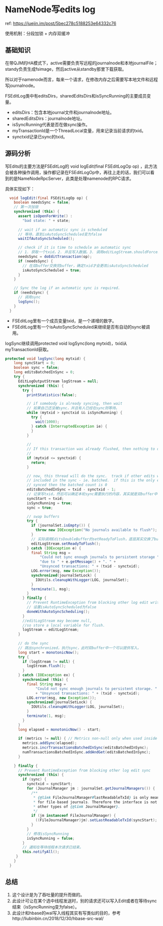 # NameNode写edits log

ref: https://juejin.im/post/5bec278c5188253e64332c76

使用机制：分段加锁 + 内存双缓冲

## 基础知识

在带QJM的HA模式下，active需要负责写远程的journalnode和本地journalFile；standy负责生成fsimage，然后active从standby那里下载获取。

所以对于namenode而言，每来一个请求，在修改内存之后需要写本地文件和远程写journalnode。

FSEditLog类中有editsDirs，sharedEditsDirs和isSyncRunning的主要成员变量。

* editsDirs：包含本地journal文件和journalnode地址。
* sharedEditsDirs：journalnode地址。
* isSyncRunning代表是否在做sync操作。
* myTransactionId是一个ThreadLocal变量，用来记录当前请求的txid。
* synctxid记录已sync的txid。

## 源码分析

写Edits的主要方法是FSEditLog的 void logEdit(final FSEditLogOp op) ，此方法会被各种操作调用，操作都记录在FSEditLogOp中，再往上走的话，我们可以看到的是NameNodeRpcServer，此类是处理namenode的RPC请求。

具体实现如下：

```java
  void logEdit(final FSEditLogOp op) {
    boolean needsSync = false;
    // 第一次加锁
    synchronized (this) {
      assert isOpenForWrite() :
        "bad state: " + state;
      
      // wait if an automatic sync is scheduled
      // 等待，直到isAutoSyncScheduled变为false
      waitIfAutoSyncScheduled();

      // check if it is time to schedule an automatic sync
      // 1. 获取一个txid，2. 并且写入数据。3. 调用editLogStream.shouldForceSync() 返回是否需要sync，
      needsSync = doEditTransaction(op);
      if (needsSync) {
        // 在双buffer交换完buffer，确定txid才会更改isAutoSyncScheduled
        isAutoSyncScheduled = true;
      }
    }

    // Sync the log if an automatic sync is required.
    if (needsSync) {
      // 调用sync
      logSync();
    }
  }
```

* FSEditLog里有一个成员变量txid，是一个递增的数字。
* FSEditLog里有一个isAutoSyncScheduled来继续是否有自动的sync被调用。


logSync继续调用protected void logSync(long mytxid)，txid从myTransactionId获取。

```java
protected void logSync(long mytxid) {
    long syncStart = 0;
    boolean sync = false;
    long editsBatchedInSync = 0;
    try {
      EditLogOutputStream logStream = null;
      synchronized (this) {
        try {
          printStatistics(false);

          // if somebody is already syncing, then wait
          // 如果自己还没被sync，并且有人已经在sync则等待。
          while (mytxid > synctxid && isSyncRunning) {
            try {
              wait(1000);
            } catch (InterruptedException ie) {
            }
          }
  
          //
          // If this transaction was already flushed, then nothing to do
          //
          if (mytxid <= synctxid) {
            return;
          }

          // now, this thread will do the sync.  track if other edits were
          // included in the sync - ie. batched.  if this is the only edit
          // synced then the batched count is 0
          editsBatchedInSync = txid - synctxid - 1;
          // 记录写txid，然后可以确定本轮sync需要执行的内容，其实就是双buffer中一个。
          syncStart = txid;
          isSyncRunning = true;
          sync = true;

          // swap buffers
          try {
            if (journalSet.isEmpty()) {
              throw new IOException("No journals available to flush");
            }
            // 实际调用EditsDoubleBuffer的setReadyToFlush，底层其实交换了bufCurrent和bufReady
            editLogStream.setReadyToFlush();
          } catch (IOException e) {
            final String msg =
                "Could not sync enough journals to persistent storage " +
                "due to " + e.getMessage() + ". " +
                "Unsynced transactions: " + (txid - synctxid);
            LOG.error(msg, new Exception());
            synchronized(journalSetLock) {
              IOUtils.cleanupWithLogger(LOG, journalSet);
            }
            terminate(1, msg);
          }
        } finally {
          // Prevent RuntimeException from blocking other log edit write 
          // 设置isAutoSyncScheduled为false
          doneWithAutoSyncScheduling();
        }
        //editLogStream may become null,
        //so store a local variable for flush.
        logStream = editLogStream;
      }
      
      // do the sync
      // 跳出synchronized，执行sync，此时双buffer中一个可以提供写入。
      long start = monotonicNow();
      try {
        if (logStream != null) {
          logStream.flush();
        }
      } catch (IOException ex) {
        synchronized (this) {
          final String msg =
              "Could not sync enough journals to persistent storage. "
              + "Unsynced transactions: " + (txid - synctxid);
          LOG.error(msg, new Exception());
          synchronized(journalSetLock) {
            IOUtils.cleanupWithLogger(LOG, journalSet);
          }
          terminate(1, msg);
        }
      }
      long elapsed = monotonicNow() - start;
  
      if (metrics != null) { // Metrics non-null only when used inside name node
        metrics.addSync(elapsed);
        metrics.incrTransactionsBatchedInSync(editsBatchedInSync);
        numTransactionsBatchedInSync.addAndGet(editsBatchedInSync);
      }
      
    } finally {
      // Prevent RuntimeException from blocking other log edit sync 
      synchronized (this) {
        if (sync) {
          synctxid = syncStart;
          for (JournalManager jm : journalSet.getJournalManagers()) {
            /**
             * {@link FileJournalManager#lastReadableTxId} is only meaningful
             * for file-based journals. Therefore the interface is not added to
             * other types of {@link JournalManager}.
             */
            if (jm instanceof FileJournalManager) {
              ((FileJournalManager)jm).setLastReadableTxId(syncStart);
            }
          }
          // 修改isSyncRunning
          isSyncRunning = false;
        }
        // 通知在等待线程本次请求已结束。
        this.notifyAll();
     }
    }
  }
```

## 总结

1. 这个设计是为了吞吐量的提升而做的。
2. 此设计可让在某个选中线程发送时，别的请求还可以写入Edit或者在等待sync结束（isSyncRunning变为false）。
3. 此设计和hbase的wal写入线程其实有写类似的目的，参考http://liubinbin.cn/2018/12/30/hbase-src-wal/